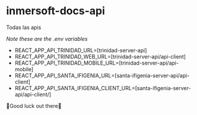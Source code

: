 # inmersoft-docs-api

Todas las apis

_Note these are the .env variables_

- REACT_APP_API_TRINIDAD_URL=[trinidad-server-api]
- REACT_APP_API_TRINIDAD_WEB_URL=[trinidad-server-api/api-client]
- REACT_APP_API_TRINIDAD_MOBILE_URL=[trinidad-server-api/api-mobile]
- REACT_APP_API_SANTA_IFIGENIA_URL=[santa-ifigenia-server-api/api-client]
- REACT_APP_API_SANTA_IFIGENIA_CLIENT_URL=[santa-ifigenia-server-api/api-client/]

👏Good luck out there👏

